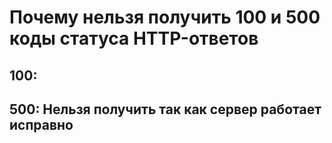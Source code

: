 # Почему нельзя получить 100 и 500 коды статуса HTTP-ответов

## 100:


## 500:  Нельзя получить так как сервер работает исправно

